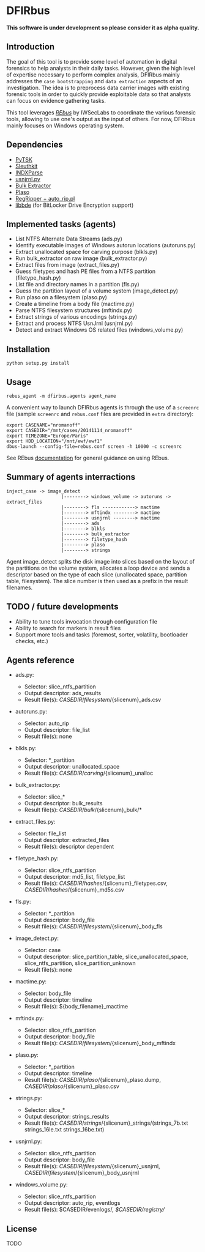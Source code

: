 DFIRbus
========

**This software is under development so please consider it as alpha quality.**


Introduction
------------
The goal of this tool is to provide some level of automation in digital forensics to help analysts in their daily tasks. However, given the high level of expertise necessary to perform complex analysis, DFIRbus mainly addresses the `case bootstrapping` and `data extraction` aspects of an investigation. The idea is to preprocess data carrier images with existing forensic tools in order to quickly provide exploitable data so that analysts can focus on evidence gathering tasks.

This tool leverages [*REbus*](https://bitbucket.org/iwseclabs/rebus) by IWSecLabs to coordinate the various forensic tools, allowing to use one's output as the input of others. For now, DFIRbus mainly focuses on Windows operating system.


Dependencies
------------
- [PyTSK](https://github.com/py4n6/pytsk.git)
- [Sleuthkit](https://github.com/sleuthkit/sleuthkit.git)
- [INDXParse](https://github.com/williballenthin/INDXParse.git)
- [usnjrnl.py](https://github.com/superponible/DFIR.git)
- [Bulk Extractor](https://github.com/simsong/bulk_extractor.git)
- [Plaso](https://github.com/log2timeline/plaso.git)
- [RegRipper + auto_rip.pl](https://github.com/keydet89/RegRipper2.8.git)
- [libbde](https://github.com/libyal/libbde) (for BitLocker Drive Encryption support)


Implemented tasks (agents)
--------------------------
- List NTFS Alternate Data Streams (ads.py)
- Identify executable images of Windows autorun locations (autoruns.py)
- Extract unallocated space for carving purpose (blkls.py)
- Run bulk_extractor on raw image (bulk_extractor.py)
- Extract files from image (extract_files.py)
- Guess filetypes and hash PE files from a NTFS partition (filetype_hash.py)
- List file and directory names in a partition (fls.py)
- Guess the partition layout of a volume system (image_detect.py)
- Run plaso on a filesystem (plaso.py)
- Create a timeline from a body file (mactime.py)
- Parse NTFS filesystem structures (mftindx.py)
- Extract strings of various encodings (strings.py)
- Extract and process NTFS UsnJrnl (usnjrnl.py)
- Detect and extract Windows OS related files (windows_volume.py)


Installation
------------
    python setup.py install


Usage
-----
    rebus_agent -m dfirbus.agents agent_name

A convenient way to launch DFIRbus agents is through the use of a `screenrc` file (sample `screenrc` and `rebus.conf` files are provided in `extra` directory):

    export CASENAME="nromanoff"
    export CASEDIR="/mnt/cases/20141114_nromanoff"
    export TIMEZONE="Europe/Paris"
    export HDD_LOCATION="/mnt/ewf/ewf1"
    dbus-launch --config-file=rebus.conf screen -h 10000 -c screenrc

See REbus [documentation](https://bitbucket.org/iwseclabs/rebus/overview) for general guidance on using REbus.


Summary of agents interractions
-------------------------------
    inject_case -> image_detect
                        |--------> windows_volume -> autoruns -> extract_files
                        |--------> fls ------------> mactime
                        |--------> mftindx --------> mactime
                        |--------> usnjrnl --------> mactime
                        |--------> ads
                        |--------> blkls
                        |--------> bulk_extractor
                        |--------> filetype_hash
                        |--------> plaso
                        |--------> strings

Agent image_detect splits the disk image into slices based on the layout of the partitions on the volume system, allocates a loop device and sends a descriptor based on the type of each slice (unallocated space, partition table, filesystem). The slice number is then used as a prefix in the result filenames.


TODO / future developments
--------------------------
- Ability to tune tools invocation through configuration file
- Ability to search for markers in result files
- Support more tools and tasks (foremost, sorter, volatility, bootloader checks, etc.)


Agents reference
----------------
- ads.py:
  - Selector: slice_ntfs_partition
  - Output descriptor: ads_results
  - Result file(s): $CASEDIR/filesystem/${slicenum}_ads.csv

- autoruns.py:
  - Selector: auto_rip
  - Output descriptor: file_list
  - Result file(s): none

- blkls.py:
  - Selector: *_partition
  - Output descriptor: unallocated_space
  - Result file(s): $CASEDIR/carving/${slicenum}_unalloc

- bulk_extractor.py:
  - Selector: slice_*
  - Output descriptor: bulk_results
  - Result file(s): $CASEDIR/bulk/${slicenum}_bulk/*

- extract_files.py:
  - Selector: file_list
  - Output descriptor: extracted_files
  - Result file(s): descriptor dependent

- filetype_hash.py:
  - Selector: slice_ntfs_partition
  - Output descriptor: md5_list, filetype_list
  - Result file(s): $CASEDIR/hashes/${slicenum}_filetypes.csv, $CASEDIR/hashes/${slicenum}_md5s.csv

- fls.py:
  - Selector: *_partition
  - Output descriptor: body_file
  - Result file(s): $CASEDIR/filesystem/${slicenum}_body_fls

- image_detect.py:
  - Selector: case
  - Output descriptor: slice_partition_table, slice_unallocated_space, slice_ntfs_partition, slice_partition_unknown
  - Result file(s): none

- mactime.py:
  - Selector: body_file
  - Output descriptor: timeline
  - Result file(s): ${body_filename}_mactime

- mftindx.py:
  - Selector: slice_ntfs_partition
  - Output descriptor: body_file
  - Result file(s): $CASEDIR/filesystem/${slicenum}_body_mftindx

- plaso.py:
  - Selector: *_partition
  - Output descriptor: timeline
  - Result file(s): $CASEDIR/plaso/${slicenum}_plaso.dump, $CASEDIR/plaso/${slicenum}_plaso.csv

- strings.py:
  - Selector: slice_*
  - Output descriptor: strings_results
  - Result file(s): $CASEDIR/strings/${slicenum}_strings/(strings_7b.txt strings_16le.txt strings_16be.txt)

- usnjrnl.py:
  - Selector: slice_ntfs_partition
  - Output descriptor: body_file
  - Result file(s): $CASEDIR/filesystem/${slicenum}_usnjrnl, $CASEDIR/filesystem/${slicenum}_body_usnjrnl

- windows_volume.py:
  - Selector: slice_ntfs_partition
  - Output descriptor: auto_rip, eventlogs
  - Result file(s): $CASEDIR/evenlogs/*, $CASEDIR/registry/*


License
-------
TODO
